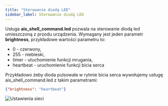 ```yaml
---
title: "Sterowanie diodą LED"
sidebar_label: Sterowanie diodą LED
---
```


Usługa **ais_shell_command.led** pozwala na sterowanie diodą led umieszczoną z przodu urządzenia.
Wymagany jest jeden parametr **brightness**, przykładowe wartości parametru to:
- 0 - czerwony,
- 255 - niebieski,
- timer - utuchomienie funkcji mrugania,
- heartbeat - uruchomienie funkcji bicia serca


Przykładowo żeby dioda pulsowała w rytmie bicia serca wywołujemy usługę ais_shell_command.led z takim parametrami:

```JSON
{"brightness": "heartbeat"}
```


![Ustawienia sieci](/AIS-docs/img/en/frontend/services_led.png)

